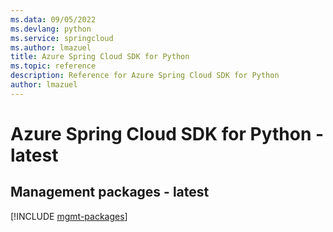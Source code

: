 ```yaml
---
ms.data: 09/05/2022
ms.devlang: python
ms.service: springcloud
ms.author: lmazuel
title: Azure Spring Cloud SDK for Python
ms.topic: reference
description: Reference for Azure Spring Cloud SDK for Python
author: lmazuel
---
```

# Azure Spring Cloud SDK for Python - latest

## Management packages - latest
[!INCLUDE [mgmt-packages](spring-cloud-mgmt-index.md)]